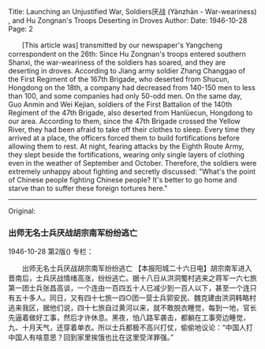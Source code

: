 Title: Launching an Unjustified War, Soldiers厌战 (Yànzhàn - War-weariness) , and Hu Zongnan's Troops Deserting in Droves
Author:
Date: 1946-10-28
Page: 2

　　[This article was] transmitted by our newspaper's Yangcheng correspondent on the 26th: Since Hu Zongnan's troops entered southern Shanxi, the war-weariness of the soldiers has soared, and they are deserting in droves. According to Jiang army soldier Zhang Changgao of the First Regiment of the 167th Brigade, who deserted from Shucun, Hongdong on the 18th, a company had decreased from 140-150 men to less than 100, and some companies had only 50-odd men. On the same day, Guo Anmin and Wei Kejian, soldiers of the First Battalion of the 140th Regiment of the 47th Brigade, also deserted from Hanlüecun, Hongdong to our area. According to them, since the 47th Brigade crossed the Yellow River, they had been afraid to take off their clothes to sleep. Every time they arrived at a place, the officers forced them to build fortifications before allowing them to rest. At night, fearing attacks by the Eighth Route Army, they slept beside the fortifications, wearing only single layers of clothing even in the weather of September and October. Therefore, the soldiers were extremely unhappy about fighting and secretly discussed: "What's the point of Chinese people fighting Chinese people? It's better to go home and starve than to suffer these foreign tortures here."



<hr /> 

Original: 


### 出师无名士兵厌战胡宗南军纷纷逃亡

1946-10-28
第2版()
专栏：

　　出师无名士兵厌战胡宗南军纷纷逃亡
    【本报阳城二十六日电】胡宗南军进入晋南后，士兵厌战情绪高涨，纷纷逃亡。据十八日从洪洞蜀村逃来之蒋军一六七旅第一团士兵张昌高谈，一个连由一百四五十人已减少到一百人以下，甚至一个连只有五十多人。同日，又有四十七旅一四○团一营士兵郭安民、魏克建由洪洞韩略村逃来我区，据他们说，四十七旅自过黄河以来，就不敢脱衣睡觉，每到一地，官长先逼着做好工事，然后才许休息。黑夜，怕八路军袭击，都躺在工事旁边睡觉，九、十月天气，还穿着单衣。所以士兵都极不高兴打仗，偷偷地议论：“中国人打中国人有啥意思？回到家里挨饿也比在这里受洋罪强。”
